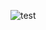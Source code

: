 ![test](https://github.com/kenzo0619/Coursera/blob/master/Deep_Learning_Specialization/Course_1_Neural_Networks_and_Deep_Learning/Week1/DL_week1_quiz_Introduction_to_deep_learning.png)
